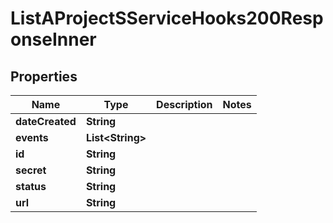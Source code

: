 

# ListAProjectSServiceHooks200ResponseInner


## Properties

| Name | Type | Description | Notes |
|------------ | ------------- | ------------- | -------------|
|**dateCreated** | **String** |  |  |
|**events** | **List&lt;String&gt;** |  |  |
|**id** | **String** |  |  |
|**secret** | **String** |  |  |
|**status** | **String** |  |  |
|**url** | **String** |  |  |



